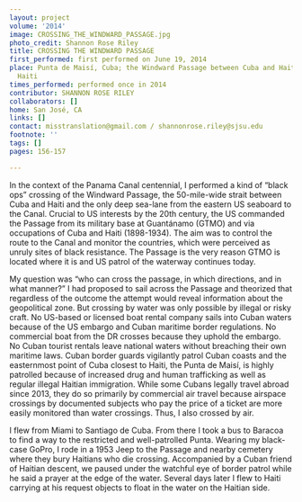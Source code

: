 ```yaml
---
layout: project
volume: '2014'
image: CROSSING_THE_WINDWARD_PASSAGE.jpg
photo_credit: Shannon Rose Riley
title: CROSSING THE WINDWARD PASSAGE
first_performed: first performed on June 19, 2014
place: Punta de Maisí, Cuba; the Windward Passage between Cuba and Haiti; Cap Haitien,
  Haiti
times_performed: performed once in 2014
contributor: SHANNON ROSE RILEY
collaborators: []
home: San José, CA
links: []
contact: misstranslation@gmail.com / shannonrose.riley@sjsu.edu
footnote: ''
tags: []
pages: 156-157

---
```


In the context of the Panama Canal centennial, I performed a kind of “black ops” crossing of the Windward Passage, the 50-mile-wide strait between Cuba and Haiti and the only deep sea-lane from the eastern US seaboard to the Canal. Crucial to US interests by the 20th century, the US commanded the Passage from its military base at Guantánamo (GTMO) and via occupations of Cuba and Haiti (1898-1934). The aim was to control the route to the Canal and monitor the countries, which were perceived as unruly sites of black resistance. The Passage is the very reason GTMO is located where it is and US patrol of the waterway continues today.

My question was “who can cross the passage, in which directions, and in what manner?” I had proposed to sail across the Passage and theorized that regardless of the outcome the attempt would reveal information about the geopolitical zone. But crossing by water was only possible by illegal or risky craft. No US-based or licensed boat rental company sails into Cuban waters because of the US embargo and Cuban maritime border regulations. No commercial boat from the DR crosses because they uphold the embargo. No Cuban tourist rentals leave national waters without breaching their own maritime laws. Cuban border guards vigilantly patrol Cuban coasts and the easternmost point of Cuba closest to Haiti, the Punta de Maisí, is highly patrolled because of increased drug and human trafficking as well as regular illegal Haitian immigration. While some Cubans legally travel abroad since 2013, they do so primarily by commercial air travel because airspace crossings by documented subjects who pay the price of a ticket are more easily monitored than water crossings. Thus, I also crossed by air.

I flew from Miami to Santiago de Cuba. From there I took a bus to Baracoa to find a way to the restricted and well-patrolled Punta. Wearing my black-case GoPro, I rode in a 1953 Jeep to the Passage and nearby cemetery where they bury Haitians who die crossing. Accompanied by a Cuban friend of Haitian descent, we paused under the watchful eye of border patrol while he said a prayer at the edge of the water. Several days later I flew to Haiti carrying at his request objects to float in the water on the Haitian side.
